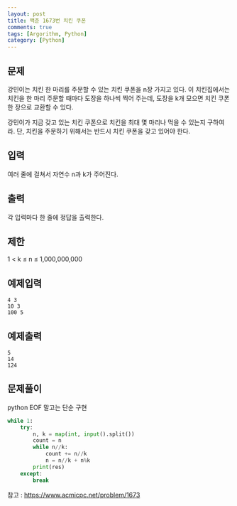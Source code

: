 ```yaml
---
layout: post
title: 백준 1673번 치킨 쿠폰
comments: true
tags: [Argorithm, Python]
category: [Python]
---
```


## 문제
강민이는 치킨 한 마리를 주문할 수 있는 치킨 쿠폰을 n장 가지고 있다. 이 치킨집에서는 치킨을 한 마리 주문할 때마다 도장을 하나씩 찍어 주는데, 도장을 k개 모으면 치킨 쿠폰 한 장으로 교환할 수 있다.

강민이가 지금 갖고 있는 치킨 쿠폰으로 치킨을 최대 몇 마리나 먹을 수 있는지 구하여라. 단, 치킨을 주문하기 위해서는 반드시 치킨 쿠폰을 갖고 있어야 한다.

## 입력
여러 줄에 걸쳐서 자연수 n과 k가 주어진다.

## 출력
각 입력마다 한 줄에 정답을 출력한다.

## 제한
1 < k ≤ n ≤ 1,000,000,000

## 예제입력
```
4 3
10 3
100 5
```

## 예제출력
```
5
14
124
```
## 문제풀이
python EOF 말고는 단순 구현

```python
while 1:
    try:
        n, k = map(int, input().split())
        count = n
        while n//k:
            count += n//k
            n = n//k + n%k
        print(res)
    except:
        break
```

참고 : <https://www.acmicpc.net/problem/1673>